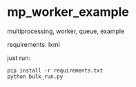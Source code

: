 # mp_worker_example
multiprocessing, worker, queue, example

requirements: lxml

just run: 
```
pip install -r requirements.txt
python bulk_run.py
```
